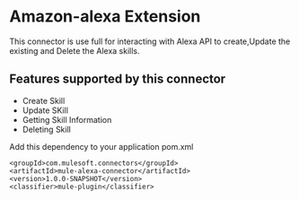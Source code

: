 Amazon-alexa Extension
===============

This connector is use full for interacting with Alexa API to create,Update the existing and Delete the Alexa skills.



## Features supported by this connector

- Create Skill
- Update SKill
- Getting Skill Information
- Deleting Skill



Add this dependency to your application pom.xml

```
<groupId>com.mulesoft.connectors</groupId>
<artifactId>mule-alexa-connector</artifactId>
<version>1.0.0-SNAPSHOT</version>
<classifier>mule-plugin</classifier>

```
